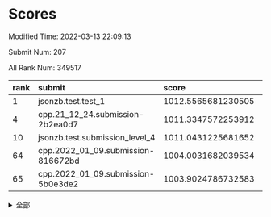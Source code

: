 # Scores

Modified Time: 2022-03-13 22:09:13

Submit Num: 207

All Rank Num: 349517

| rank |               submit               |       score        |       sigma        | pk_num |
| :--- | :--------------------------------- | :----------------- | :----------------- | :----- |
| 1    | jsonzb.test.test_1                 | 1012.5565681230505 | 0.7900813894901617 | 6752   |
| 4    | cpp.21_12_24.submission-2b2ea0d7   | 1011.3347572253912 | 0.7972077039867161 | 6759   |
| 10   | jsonzb.test.submission_level_4     | 1011.0431225681652 | 0.7889092430301282 | 6753   |
| 64   | cpp.2022_01_09.submission-816672bd | 1004.0031682039534 | 0.7098176738096658 | 6758   |
| 65   | cpp.2022_01_09.submission-5b0e3de2 | 1003.9024786732583 | 0.7208777351100388 | 6753   |


<details>
<summary>全部</summary>

| rank |                 submit                 |       score        |       sigma        | pk_num |
| :--- | :------------------------------------- | :----------------- | :----------------- | :----- |
| 1    | jsonzb.test.test_1                     | 1012.5565681230505 | 0.7900813894901617 | 6752   |
| 2    | gobigger.level_3.submission_level_3_6  | 1011.565164361529  | 0.7939704918648328 | 6758   |
| 3    | gobigger.level_3.submission_level_3_27 | 1011.5039967460527 | 0.7783587748923626 | 6757   |
| 4    | cpp.21_12_24.submission-2b2ea0d7       | 1011.3347572253912 | 0.7972077039867161 | 6759   |
| 5    | gobigger.level_3.submission_level_3_11 | 1011.315184916182  | 0.7793614987862727 | 6758   |
| 6    | gobigger.level_3.submission_level_3_48 | 1011.240153372708  | 0.7782374169522198 | 6757   |
| 7    | gobigger.level_3.submission_level_3_26 | 1011.237400901459  | 0.7763868688544053 | 6755   |
| 8    | gobigger.level_3.submission_level_3_34 | 1011.1704004001703 | 0.757343446945042  | 6757   |
| 9    | gobigger.level_3.submission_level_3_36 | 1011.0811769507175 | 0.7642654445034942 | 6754   |
| 10   | jsonzb.test.submission_level_4         | 1011.0431225681652 | 0.7889092430301282 | 6753   |
| 11   | gobigger.level_3.submission_level_3_9  | 1010.8043100661847 | 0.7837270195947467 | 6757   |
| 12   | gobigger.level_3.submission_level_3_19 | 1010.8012150742104 | 0.7624812204563368 | 6752   |
| 13   | gobigger.level_3.submission_level_3_38 | 1010.7639048983909 | 0.777471131678965  | 6751   |
| 14   | gobigger.level_3.submission_level_3_25 | 1010.7076015813751 | 0.7697644821038199 | 6752   |
| 15   | gobigger.level_3.submission_level_3_33 | 1010.6768347736139 | 0.7661393449793005 | 6752   |
| 16   | gobigger.level_3.submission_level_3_12 | 1010.5926097379164 | 0.784841673893605  | 6755   |
| 17   | gobigger.level_3.submission_level_3_16 | 1010.5664686651919 | 0.767132290072569  | 6756   |
| 18   | gobigger.level_3.submission_level_3_3  | 1010.5235250700732 | 0.751997612119491  | 6756   |
| 19   | gobigger.level_3.submission_level_3_22 | 1010.3262134337951 | 0.7702320603179976 | 6754   |
| 20   | gobigger.level_3.submission_level_3_41 | 1010.2484274077855 | 0.7450832169060878 | 6752   |
| 21   | gobigger.level_3.submission_level_3_8  | 1010.2235140569873 | 0.754976733054634  | 6754   |
| 22   | gobigger.level_3.submission_level_3_7  | 1010.1648443708755 | 0.7622541181903404 | 6751   |
| 23   | gobigger.level_3.submission_level_3_18 | 1010.1545282844016 | 0.7640190686190139 | 6753   |
| 24   | gobigger.level_3.submission_level_3_30 | 1010.1497355598119 | 0.7580655265103639 | 6758   |
| 25   | gobigger.level_3.submission_level_3_24 | 1010.0506714559513 | 0.7478028582106687 | 6756   |
| 26   | gobigger.level_3.submission_level_3_47 | 1010.0412468941299 | 0.7425077364713992 | 6755   |
| 27   | gobigger.level_3.submission_level_3_15 | 1009.9851547643091 | 0.7465831119768948 | 6754   |
| 28   | gobigger.level_3.submission_level_3_40 | 1009.8857379194885 | 0.7549813715727991 | 6757   |
| 29   | gobigger.level_3.submission_level_3_0  | 1009.8485406629712 | 0.7584265255835589 | 6759   |
| 30   | gobigger.level_3.submission_level_3_49 | 1009.8360534915521 | 0.7633523227200467 | 6754   |
| 31   | gobigger.level_3.submission_level_3_39 | 1009.7939592618875 | 0.7569819405157111 | 6741   |
| 32   | gobigger.level_3.submission_level_3_28 | 1009.7810703367682 | 0.7577411245650144 | 6754   |
| 33   | gobigger.level_3.submission_level_3_32 | 1009.7615862673899 | 0.7633469184968988 | 6754   |
| 34   | gobigger.level_3.submission_level_3_35 | 1009.7062767826965 | 0.7482538261967373 | 6753   |
| 35   | gobigger.level_3.submission_level_3_37 | 1009.6585485820124 | 0.7517061343919127 | 6753   |
| 36   | gobigger.level_3.submission_level_3_2  | 1009.6288929411011 | 0.7338069367418723 | 6747   |
| 37   | gobigger.level_3.submission_level_3_29 | 1009.6109489105219 | 0.7555121744703038 | 6755   |
| 38   | gobigger.level_3.submission_level_3_14 | 1009.5046548436735 | 0.7557153858170211 | 6752   |
| 39   | gobigger.level_3.submission_level_3_13 | 1009.4932507836248 | 0.7529887146910798 | 6755   |
| 40   | gobigger.level_3.submission_level_3_43 | 1009.4822248062542 | 0.7597802838739207 | 6746   |
| 41   | gobigger.level_3.submission_level_3_5  | 1009.4536925005893 | 0.7382567591436928 | 6749   |
| 42   | gobigger.level_3.submission_level_3_4  | 1009.3861673196832 | 0.7564204949869467 | 6757   |
| 43   | gobigger.level_3.submission_level_3_46 | 1009.3476814772679 | 0.7260797668738184 | 6761   |
| 44   | gobigger.level_3.submission_level_3_45 | 1009.3413677702512 | 0.7555940743599454 | 6761   |
| 45   | gobigger.level_3.submission_level_3_10 | 1009.2103344221124 | 0.7700698698716331 | 6751   |
| 46   | gobigger.level_3.submission_level_3_44 | 1009.1248756071295 | 0.7549075836582914 | 6750   |
| 47   | gobigger.level_3.submission_level_3_20 | 1009.0747076342789 | 0.7361600823769632 | 6761   |
| 48   | gobigger.level_3.submission_level_3_21 | 1008.9854988933839 | 0.7400603487477022 | 6751   |
| 49   | gobigger.level_3.submission_level_3_42 | 1008.9818491708177 | 0.7391370066038182 | 6755   |
| 50   | gobigger.level_3.submission_level_3_17 | 1008.8143587908606 | 0.7395209558660191 | 6759   |
| 51   | gobigger.level_3.submission_level_3_31 | 1008.8121845817334 | 0.7421943430789191 | 6753   |
| 52   | gobigger.level_3.submission_level_3_1  | 1008.4734837255505 | 0.7336113432378746 | 6755   |
| 53   | gobigger.level_3.submission_level_3_23 | 1008.3815686190645 | 0.7601465372007911 | 6757   |
| 54   | gobigger.level_1.submission_level_1_49 | 1005.4179827315816 | 0.7425026067829466 | 6752   |
| 55   | gobigger.level_1.submission_level_1_28 | 1005.0731050353143 | 0.7201817901828845 | 6754   |
| 56   | gobigger.level_1.submission_level_1_41 | 1004.5815600590051 | 0.7240163606098416 | 6756   |
| 57   | gobigger.level_1.submission_level_1_11 | 1004.5688554482832 | 0.7163002283930854 | 6757   |
| 58   | gobigger.level_1.submission_level_1_36 | 1004.4064054463303 | 0.7163562762660399 | 6753   |
| 59   | gobigger.level_1.submission_level_1_26 | 1004.3695694029248 | 0.712348692051792  | 6754   |
| 60   | gobigger.level_1.submission_level_1_48 | 1004.3209159772173 | 0.7185025769271468 | 6755   |
| 61   | gobigger.level_1.submission_level_1_44 | 1004.3204635019883 | 0.7284760052417282 | 6754   |
| 62   | gobigger.level_1.submission_level_1_34 | 1004.1755760737085 | 0.7230712539310088 | 6751   |
| 63   | gobigger.level_1.submission_level_1_13 | 1004.1630050763786 | 0.7275065129892859 | 6754   |
| 64   | cpp.2022_01_09.submission-816672bd     | 1004.0031682039534 | 0.7098176738096658 | 6758   |
| 65   | cpp.2022_01_09.submission-5b0e3de2     | 1003.9024786732583 | 0.7208777351100388 | 6753   |
| 66   | gobigger.level_1.submission_level_1_4  | 1003.8918944163701 | 0.7220548236875055 | 6752   |
| 67   | gobigger.level_1.submission_level_1_18 | 1003.8906369388334 | 0.7303199726796354 | 6756   |
| 68   | gobigger.level_1.submission_level_1_40 | 1003.8831958877088 | 0.720831814644973  | 6751   |
| 69   | gobigger.level_1.submission_level_1_21 | 1003.8771272177601 | 0.7190708442188162 | 6755   |
| 70   | gobigger.level_1.submission_level_1_46 | 1003.8678279629107 | 0.7127163280033472 | 6754   |
| 71   | gobigger.level_1.submission_level_1_7  | 1003.8018462828286 | 0.7110128829965757 | 6757   |
| 72   | gobigger.level_1.submission_level_1_39 | 1003.7520806295123 | 0.7276868419714136 | 6750   |
| 73   | gobigger.level_1.submission_level_1_19 | 1003.6811930227971 | 0.71248049458599   | 6755   |
| 74   | gobigger.level_1.submission_level_1_0  | 1003.6399676725148 | 0.7029209315067289 | 6755   |
| 75   | gobigger.level_1.submission_level_1_29 | 1003.6364891589473 | 0.7189426622926075 | 6751   |
| 76   | gobigger.level_1.submission_level_1_25 | 1003.6352499845842 | 0.7274921627611238 | 6755   |
| 77   | gobigger.level_1.submission_level_1_31 | 1003.6302614077389 | 0.7180462128029107 | 6754   |
| 78   | gobigger.level_1.submission_level_1_23 | 1003.5852548330467 | 0.7082152259133195 | 6755   |
| 79   | gobigger.level_1.submission_level_1_43 | 1003.5841991667734 | 0.7093355105547162 | 6753   |
| 80   | gobigger.level_1.submission_level_1_1  | 1003.5588488754747 | 0.7153032775406966 | 6754   |
| 81   | gobigger.level_1.submission_level_1_17 | 1003.5583570536256 | 0.7130779301366238 | 6750   |
| 82   | gobigger.level_1.submission_level_1_16 | 1003.531199260198  | 0.7144038389092784 | 6750   |
| 83   | gobigger.level_1.submission_level_1_33 | 1003.5223279033411 | 0.7076967588079509 | 6757   |
| 84   | gobigger.level_1.submission_level_1_12 | 1003.3611929843196 | 0.7287139261079667 | 6750   |
| 85   | gobigger.level_1.submission_level_1_30 | 1003.2394038908525 | 0.7057736335218793 | 6752   |
| 86   | gobigger.level_1.submission_level_1_47 | 1003.2220793234687 | 0.7092019491314785 | 6749   |
| 87   | gobigger.level_1.submission_level_1_6  | 1003.1471565117741 | 0.7194621206389227 | 6759   |
| 88   | gobigger.level_1.submission_level_1_9  | 1003.0826943625439 | 0.7163937994777698 | 6754   |
| 89   | gobigger.level_1.submission_level_1_32 | 1003.0089538609716 | 0.7035117402275457 | 6755   |
| 90   | gobigger.level_1.submission_level_1_8  | 1003.000124988834  | 0.7249027434942168 | 6753   |
| 91   | gobigger.level_1.submission_level_1_45 | 1002.9380828232322 | 0.7154955559694788 | 6749   |
| 92   | gobigger.level_1.submission_level_1_42 | 1002.8325253870728 | 0.7191950897012809 | 6756   |
| 93   | gobigger.level_1.submission_level_1_3  | 1002.8175030378419 | 0.7221699965277352 | 6757   |
| 94   | gobigger.level_1.submission_level_1_2  | 1002.7598095714208 | 0.711106624022949  | 6749   |
| 95   | gobigger.level_1.submission_level_1_38 | 1002.6064471618787 | 0.7189197354648885 | 6758   |
| 96   | gobigger.level_1.submission_level_1_5  | 1002.5953009031939 | 0.7169572506641764 | 6758   |
| 97   | gobigger.level_1.submission_level_1_20 | 1002.4485504198368 | 0.7034107799611293 | 6758   |
| 98   | gobigger.level_1.submission_level_1_14 | 1002.4246152433419 | 0.7235673919532094 | 6753   |
| 99   | gobigger.level_1.submission_level_1_10 | 1002.3946788267285 | 0.7221000935833862 | 6756   |
| 100  | gobigger.level_1.submission_level_1_15 | 1002.2379276445382 | 0.7136829129124338 | 6753   |
| 101  | gobigger.level_1.submission_level_1_35 | 1002.1082232287921 | 0.7232860736950277 | 6749   |
| 102  | gobigger.level_1.submission_level_1_27 | 1002.0266841712526 | 0.7159321989973818 | 6759   |
| 103  | gobigger.level_1.submission_level_1_22 | 1001.8962947636957 | 0.7213242017787032 | 6751   |
| 104  | gobigger.level_1.submission_level_1_24 | 1001.7558985737918 | 0.713465571992413  | 6752   |
| 105  | gobigger.level_1.submission_level_1_37 | 1001.4667605436234 | 0.7037707568813205 | 6754   |
| 106  | gobigger.random.submission_random_9    | 997.7898990734674  | 0.7116377696616882 | 6750   |
| 107  | gobigger.random.submission_random_45   | 997.4872829983148  | 0.703908390309249  | 6752   |
| 108  | gobigger.random.submission_random_28   | 997.4790607655536  | 0.7113489676111224 | 6754   |
| 109  | gobigger.random.submission_random_39   | 997.1112253385977  | 0.7171375853235499 | 6750   |
| 110  | gobigger.random.submission_random_37   | 996.9252277923526  | 0.7078084988909384 | 6753   |
| 111  | gobigger.random.submission_random_33   | 996.8646255133814  | 0.7177671094519273 | 6748   |
| 112  | gobigger.random.submission_random_47   | 996.7843811839302  | 0.7088563932702546 | 6756   |
| 113  | gobigger.random.submission_random_18   | 996.717787552918   | 0.7081399427771717 | 6753   |
| 114  | gobigger.random.submission_random_12   | 996.6298416441838  | 0.7167154410644148 | 6759   |
| 115  | gobigger.random.submission_random_34   | 996.6002206505018  | 0.7237709960702704 | 6756   |
| 116  | gobigger.random.submission_random_36   | 996.5736238072359  | 0.7128293327288163 | 6758   |
| 117  | gobigger.random.submission_random_0    | 996.5135782885292  | 0.7028861639861437 | 6751   |
| 118  | gobigger.random.submission_random_5    | 996.4724644307552  | 0.7022167330971162 | 6754   |
| 119  | gobigger.random.submission_random_29   | 996.4000132795214  | 0.7196980339139702 | 6747   |
| 120  | gobigger.random.submission_random_40   | 996.3794364982459  | 0.7220330369626402 | 6763   |
| 121  | gobigger.random.submission_random_10   | 996.2810148052474  | 0.7088331923680344 | 6755   |
| 122  | gobigger.random.submission_random_14   | 996.2441797512643  | 0.707686597788916  | 6758   |
| 123  | gobigger.random.submission_random_3    | 996.0671699917065  | 0.7056417885985172 | 6752   |
| 124  | gobigger.random.submission_random_32   | 995.9672384020697  | 0.7112142782331575 | 6758   |
| 125  | gobigger.random.submission_random_6    | 995.9641859469032  | 0.7167117010149421 | 6753   |
| 126  | gobigger.random.submission_random_49   | 995.9403133712402  | 0.7107858903300622 | 6750   |
| 127  | gobigger.random.submission_random_43   | 995.9373573311967  | 0.7152552880427825 | 6751   |
| 128  | gobigger.random.submission_random_11   | 995.9311333293997  | 0.715108209242734  | 6757   |
| 129  | gobigger.random.submission_random_24   | 995.8940653235076  | 0.7137281433127461 | 6752   |
| 130  | gobigger.random.submission_random_21   | 995.8346379843783  | 0.7126007963079067 | 6759   |
| 131  | gobigger.random.submission_random_2    | 995.8225881633891  | 0.7133828218830973 | 6751   |
| 132  | gobigger.random.submission_random_30   | 995.7794489916977  | 0.7110239136085527 | 6755   |
| 133  | gobigger.random.submission_random_42   | 995.7630497638426  | 0.6964015980348431 | 6750   |
| 134  | gobigger.random.submission_random_48   | 995.7397513277463  | 0.7179195059736035 | 6757   |
| 135  | gobigger.random.submission_random_23   | 995.7342739833941  | 0.7128717849518451 | 6759   |
| 136  | gobigger.random.submission_random_19   | 995.7070151964908  | 0.7112874979369802 | 6754   |
| 137  | gobigger.random.submission_random_20   | 995.6519170363929  | 0.7183939636796822 | 6751   |
| 138  | gobigger.random.submission_random_25   | 995.6267218359596  | 0.7150377171784703 | 6759   |
| 139  | gobigger.random.submission_random_17   | 995.6247686046707  | 0.6915922135854004 | 6751   |
| 140  | gobigger.random.submission_random_1    | 995.6104339364759  | 0.7171504944341429 | 6751   |
| 141  | gobigger.random.submission_random_26   | 995.5862062034206  | 0.7155545999589488 | 6752   |
| 142  | gobigger.random.submission_random_15   | 995.5726846947905  | 0.7224235983283244 | 6750   |
| 143  | gobigger.random.submission_random_38   | 995.5230142181553  | 0.7102337047648088 | 6757   |
| 144  | gobigger.random.submission_random_8    | 995.4853242156373  | 0.7272668296398529 | 6753   |
| 145  | gobigger.random.submission_random_31   | 995.4018251160295  | 0.7409365873272817 | 6754   |
| 146  | gobigger.random.submission_random_4    | 995.2391870415664  | 0.7201194246161527 | 6757   |
| 147  | gobigger.random.submission_random_27   | 995.2193026244439  | 0.7125468697270001 | 6754   |
| 148  | gobigger.random.submission_random_7    | 995.1883974269589  | 0.7110069397377303 | 6753   |
| 149  | gobigger.random.submission_random_22   | 995.1426285498915  | 0.7163323509294306 | 6754   |
| 150  | gobigger.random.submission_random_44   | 995.1224906958988  | 0.7087186632655916 | 6751   |
| 151  | gobigger.random.submission_random_16   | 994.9601407910666  | 0.7040029228725477 | 6755   |
| 152  | gobigger.random.submission_random_35   | 994.8333268553965  | 0.71508836719203   | 6750   |
| 153  | gobigger.random.submission_random_46   | 994.7663012820715  | 0.7148693950203197 | 6752   |
| 154  | gobigger.random.submission_random_41   | 994.6857843966937  | 0.7180532270713275 | 6754   |
| 155  | gobigger.level_2.submission_level_2_14 | 994.3172470629106  | 0.7318550202713938 | 6755   |
| 156  | gobigger.random.submission_random_13   | 994.3165687135163  | 0.7370140462299262 | 6755   |
| 157  | gobigger.level_2.submission_level_2_40 | 994.2627099321836  | 0.7280064359401701 | 6758   |
| 158  | gobigger.level_2.submission_level_2_34 | 994.2422326585387  | 0.7390196665228147 | 6748   |
| 159  | gobigger.level_2.submission_level_2_46 | 994.1840142467345  | 0.7258055423059724 | 6755   |
| 160  | gobigger.level_2.submission_level_2_45 | 993.5443903926492  | 0.7288455305444346 | 6754   |
| 161  | gobigger.level_2.submission_level_2_2  | 993.522701996781   | 0.7352136786370951 | 6757   |
| 162  | gobigger.level_2.submission_level_2_28 | 993.3441759625005  | 0.7352846229144077 | 6756   |
| 163  | gobigger.level_2.submission_level_2_38 | 993.3332657355953  | 0.7361179897658178 | 6751   |
| 164  | gobigger.level_2.submission_level_2_24 | 993.2208784606294  | 0.7521496200556601 | 6754   |
| 165  | gobigger.level_2.submission_level_2_48 | 992.9554547045411  | 0.743727198802792  | 6752   |
| 166  | gobigger.level_2.submission_level_2_5  | 992.9123388270709  | 0.7339217764617905 | 6754   |
| 167  | gobigger.level_2.submission_level_2_29 | 992.871079507649   | 0.7417258854145119 | 6752   |
| 168  | gobigger.level_2.submission_level_2_11 | 992.831621703225   | 0.7462023900209795 | 6753   |
| 169  | gobigger.level_2.submission_level_2_22 | 992.7391834155053  | 0.7408190876360164 | 6758   |
| 170  | gobigger.level_2.submission_level_2_23 | 992.7339992215997  | 0.7429198174101505 | 6758   |
| 171  | gobigger.level_2.submission_level_2_15 | 992.6133257305307  | 0.7427892655018801 | 6756   |
| 172  | gobigger.level_2.submission_level_2_0  | 992.5509524509162  | 0.7377621885501017 | 6762   |
| 173  | gobigger.level_2.submission_level_2_3  | 992.4970156220991  | 0.7458107349953621 | 6752   |
| 174  | gobigger.level_2.submission_level_2_49 | 992.3882248739391  | 0.7535258608845872 | 6751   |
| 175  | gobigger.level_2.submission_level_2_31 | 992.3632748846553  | 0.7497110194152663 | 6754   |
| 176  | gobigger.level_2.submission_level_2_47 | 992.236133014579   | 0.7233920196245119 | 6755   |
| 177  | gobigger.level_2.submission_level_2_10 | 992.207602811152   | 0.7481692890136679 | 6752   |
| 178  | gobigger.level_2.submission_level_2_26 | 992.1867884399297  | 0.737538181741538  | 6750   |
| 179  | gobigger.level_2.submission_level_2_30 | 992.1672027854364  | 0.7591050374856604 | 6756   |
| 180  | gobigger.level_2.submission_level_2_4  | 992.1143622562641  | 0.7266421721371006 | 6755   |
| 181  | gobigger.level_2.submission_level_2_32 | 992.0353068448751  | 0.7601806244979913 | 6758   |
| 182  | gobigger.level_2.submission_level_2_42 | 991.9338962996893  | 0.7661332629270897 | 6750   |
| 183  | gobigger.level_2.submission_level_2_35 | 991.9305611056723  | 0.7564388668928521 | 6751   |
| 184  | gobigger.level_2.submission_level_2_25 | 991.8835818398887  | 0.7474279848038868 | 6756   |
| 185  | gobigger.level_2.submission_level_2_16 | 991.8772292771433  | 0.753734407835595  | 6751   |
| 186  | gobigger.level_2.submission_level_2_27 | 991.8498782074244  | 0.7479975479365838 | 6750   |
| 187  | gobigger.level_2.submission_level_2_9  | 991.754048746057   | 0.7532433673472905 | 6756   |
| 188  | gobigger.level_2.submission_level_2_6  | 991.6114348363288  | 0.757593919218775  | 6746   |
| 189  | gobigger.level_2.submission_level_2_37 | 991.6056830782112  | 0.7391415387797036 | 6752   |
| 190  | gobigger.level_2.submission_level_2_21 | 991.5905248629051  | 0.748237629948959  | 6754   |
| 191  | gobigger.level_2.submission_level_2_36 | 991.58028787231    | 0.7586750979752412 | 6753   |
| 192  | gobigger.level_2.submission_level_2_20 | 991.5048922786603  | 0.7647338065220249 | 6752   |
| 193  | gobigger.level_2.submission_level_2_7  | 991.486936307196   | 0.7504962505626857 | 6751   |
| 194  | gobigger.level_2.submission_level_2_8  | 991.2950436632234  | 0.7481998483190586 | 6759   |
| 195  | gobigger.level_2.submission_level_2_1  | 991.2231188002663  | 0.7545544030851458 | 6756   |
| 196  | gobigger.level_2.submission_level_2_12 | 991.2184956225706  | 0.777666502563691  | 6753   |
| 197  | gobigger.level_2.submission_level_2_19 | 991.1624698861033  | 0.737782340878738  | 6755   |
| 198  | gobigger.level_2.submission_level_2_17 | 991.0942986669494  | 0.7374643045062511 | 6758   |
| 199  | gobigger.level_2.submission_level_2_33 | 991.0696611594047  | 0.7559385792574793 | 6751   |
| 200  | gobigger.level_2.submission_level_2_43 | 990.8940168052069  | 0.7773949717257885 | 6758   |
| 201  | gobigger.level_2.submission_level_2_13 | 990.7934380303838  | 0.7349081642383598 | 6754   |
| 202  | gobigger.level_2.submission_level_2_39 | 990.7342177550668  | 0.7571229974513232 | 6755   |
| 203  | gobigger.level_2.submission_level_2_44 | 990.6935682564931  | 0.7621224797684548 | 6748   |
| 204  | gobigger.level_2.submission_level_2_41 | 990.6901701227808  | 0.7583678406176478 | 6754   |
| 205  | gobigger.level_2.submission_level_2_18 | 990.1743220867173  | 0.7603175021829136 | 6755   |
| 206  | gobigger.none.submission_none_1        | 975.8931404467938  | 1.4513667720263626 | 6758   |
| 207  | gobigger.none.submission_none_0        | 975.4831813461161  | 1.5375421411497352 | 6754   |

</details>
